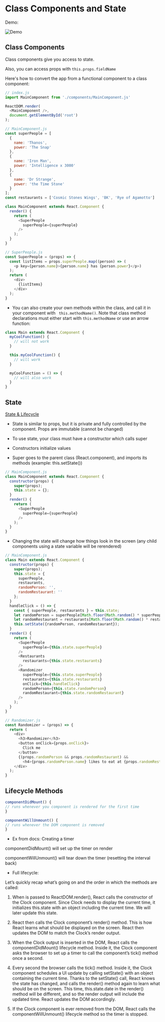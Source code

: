 # Class Components and State

Demo:

![Demo](./demo.gif)

## Class Components

Class components give you access to state.

Also, you can access props with `this.props.fieldName`

Here's how to convert the app from a functional component to a class component:

```js
// index.js
import MainComponent from './components/MainComponent.js'

ReactDOM.render(
  <MainComponent />,
  document.getElementById('root')
);

// MainComponent.js
const superPeople = [
  {
    name: 'Thanos',
    power: 'The Snap'
  },
  {
    name: 'Iron Man',
    power: 'Intelligence x 3000'
  },
  {
    name: 'Dr Strange',
    power: 'the Time Stone'
  }
];
const restaurants = ['Cosmic Stones Wings', 'BK', 'Rye of Agamotto']

class MainComponent extends React.Component {
  render() {
    return (
      <SuperPeople
        superPeople={superPeople}
      />
    );
  }  
}

// SuperPeople.js
const SuperPeople = (props) => {
  const listItems = props.superPeople.map((person) => (
    <p key={person.name}>{person.name} has {person.power}</p>)
  );
  return (
    <div>
      {listItems}
    </div>
  );
}
```

- You can also create your own methods within the class, and call it in your component with ` this.methodName()`. Note that class method declarations must either start with `this.methodName` or use an arrow function:

```js
class Main extends React.Component {
  myCoolFunction() {
    // will not work
  }

  this.myCoolFunction() {
    // will work
  }

  myCoolFunction = () => {
    // will also work
  }
}
```

## State

[State & Lifecycle](https://reactjs.org/docs/state-and-lifecycle.html)

- State is similar to props, but it is private and fully controlled by the component. Props are immutable (cannot be changed)

- To use state, your class must have a constructor which calls super

- Constructors initialize values

- Super goes to the parent class (React.component), and imports its methods (example: this.setState())

``` js
// MainComponent.js
class MainComponent extends React.Component {
  constructor(props) {
    super(props);
    this.state = {};
  }
  render() {
    return (
      <SuperPeople
        superPeople={superPeople}
      />
    );
  }
}
```

- Changing the state will change how things look in the screen (any child components using a state variable will be rerendered)

```js
// MainComponent.js
class Main extends React.Component {
  constructor(props) {
    super(props);
    this.state = {
      superPeople,
      restaurants,
      randomPerson: '',
      randomRestaurant: ''
    };
  }
  handleClick = () => {
    const { superPeople, restaurants } = this.state;
    let randomPerson = superPeople[Math.floor(Math.random() * superPeople.length)];
    let randomRestaurant = restaurants[Math.floor(Math.random() * restaurants.length)];
    this.setState({randomPerson, randomRestaurant});
  }
  render() {
    return (
      <SuperPeople
        superPeople={this.state.superPeople}
      />
      <Restaurants
        restaurants={this.state.restaurants}
      />
      <Randomizer
        superPeople={this.state.superPeople}
        restaurants={this.state.restaurants}
        onClick={this.handleClick}
        randomPerson={this.state.randomPerson}
        randomRestaurant={this.state.randomRestaurant}
      />
    );
  }
}

// Randomizer.js
const Randomizer = (props) => {
  return (
    <div>
      <h3>Randomizer</h3>
      <button onClick={props.onClick}>
        Click me
      </button>
      {(props.randomPerson && props.randomRestaurant) &&
        <h4>{props.randomPerson.name} likes to eat at {props.randomRestaurant}</h4>}
    </div>
  );
}
```

## Lifecycle Methods

``` js
componentDidMount() {
// runs whenever you component is rendered for the first time
}

componentWillUnmount() {
// runs whenever the DOM component is removed
}
```

- Ex from docs: Creating a timer

componentDidMount() will set up the timer on render

componentWillUnmount() will tear down the timer (resetting the interval back)

- Full lifecycle:

Let’s quickly recap what’s going on and the order in which the methods are called:

1. When <Clock /> is passed to ReactDOM.render(), React calls the constructor of the Clock component. Since Clock needs to display the current time, it initializes this.state with an object including the current time. We will later update this state.

2. React then calls the Clock component’s render() method. This is how React learns what should be displayed on the screen. React then updates the DOM to match the Clock’s render output.

3. When the Clock output is inserted in the DOM, React calls the componentDidMount() lifecycle method. Inside it, the Clock component asks the browser to set up a timer to call the component’s tick() method once a second.

4. Every second the browser calls the tick() method. Inside it, the Clock component schedules a UI update by calling setState() with an object containing the current time. Thanks to the setState() call, React knows the state has changed, and calls the render() method again to learn what should be on the screen. This time, this.state.date in the render() method will be different, and so the render output will include the updated time. React updates the DOM accordingly.

5. If the Clock component is ever removed from the DOM, React calls the componentWillUnmount() lifecycle method so the timer is stopped.
